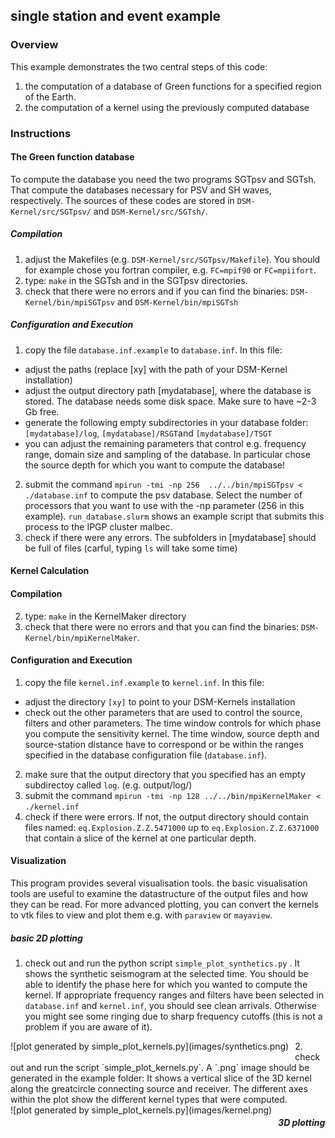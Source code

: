 ## single station and event example

### Overview
This example demonstrates the two central steps of this code:

1. the computation of a database of Green functions for a specified region of the Earth.
2. the computation of a kernel using the previously computed database

### Instructions
#### The Green function database
To compute the database you need the two programs SGTpsv and SGTsh. That
compute the databases necessary for PSV and SH waves, respectively. The sources
of these codes are stored in `DSM-Kernel/src/SGTpsv/` and `DSM-Kernel/src/SGTsh/`.

##### Compilation
1. adjust the Makefiles (e.g. `DSM-Kernel/src/SGTpsv/Makefile`). You should for
   example chose you fortran compiler, e.g. `FC=mpif90` or `FC=mpiifort`.
2. type: `make` in the SGTsh and in the SGTpsv directories.
3. check that there were no errors and if you can find the binaries:
   `DSM-Kernel/bin/mpiSGTpsv` and `DSM-Kernel/bin/mpiSGTsh`

##### Configuration and Execution
1. copy the file `database.inf.example` to `database.inf`. In this file:
 * adjust the paths (replace [xy] with the path of your DSM-Kernel installation)
 * adjust the output directory path [mydatabase], where the database is stored.
   The database needs some disk space. Make sure to have ~2-3 Gb free.
 * generate the following empty subdirectories in your database folder:
   `[mydatabase]/log`, `[mydatabase]/RSGT`and `[mydatabase]/TSGT`
 * you can adjust the remaining parameters that control e.g. frequency range,
   domain size and sampling of the database. In particular chose the source depth
   for which you want to compute the database!
2. submit the command `mpirun -tmi -np 256  ../../bin/mpiSGTpsv < ./database.inf`
   to compute the psv database. Select the number of processors that you want to use
   with the -np parameter (256 in this example). `run_database.slurm` shows an
   example script that submits this process to the IPGP cluster malbec.
3. check if there were any errors. The subfolders in [mydatabase] should
   be full of files (carful, typing `ls` will take some time)

#### Kernel Calculation
#### Compilation
2. type: `make` in the KernelMaker directory
3. check that there were no errors and that you can find the binaries:
   `DSM-Kernel/bin/mpiKernelMaker`.

#### Configuration and Execution
1. copy the file `kernel.inf.example` to `kernel.inf`. In this file:
 * adjust the directory `[xy]` to point to your DSM-Kernels installation
 * check out the other parameters that are used to control the source, filters
   and other parameters. The time window controls for which phase you compute
   the sensitivity kernel. The time window, source depth and source-station distance
   have to correspond or be within the ranges specified
   in the database configuration file (`database.inf`).
2. make sure that the output directory that you specified has an empty subdirectoy
   called `log`. (e.g. output/log/)
3. submit the command `mpirun -tmi -np 128 ../../bin/mpiKernelMaker < ./kernel.inf`
4. check if there were errors. If not, the output directory should contain
   files named: `eq.Explosion.Z.Z.5471000` up to `eq.Explosion.Z.Z.6371000` that
   contain a slice of the kernel at one particular depth.

#### Visualization
This program provides several visualisation tools. the basic visualisation
tools are useful to examine the datastructure of the output files and how
they can be read. For more advanced plotting, you can convert the kernels
to vtk files to view and plot them e.g. with `paraview` or `mayaview`.
##### basic 2D plotting
1. check out and run the python script `simple_plot_synthetics.py` . It shows
   the synthetic seismogram at the selected time. You should be able to identify
   the phase here for which you wanted to compute the kernel. If appropriate
   frequency ranges and filters have been selected in `database.inf` and
   `kernel.inf`, you should see clean arrivals. Otherwise you might see some
   ringing due to sharp frequency cutoffs (this is not a problem if you are aware
   of it).
<div style="float:left;margin:0 10px 10px 0" markdown="1">
![plot generated by simple_plot_kernels.py](images/synthetics.png)
</div>
2. check out and run the script `simple_plot_kernels.py`. A `.png` image should
   be generated in the example folder:
   It shows a vertical slice of the 3D kernel along the greatcircle connecting source
   and receiver. The different axes within the plot show the different kernel types
   that were computed.
<div style="float:left;margin:0 10px 10px 0" markdown="1">
![plot generated by simple_plot_kernels.py](images/kernel.png)
</div>

##### 3D plotting
